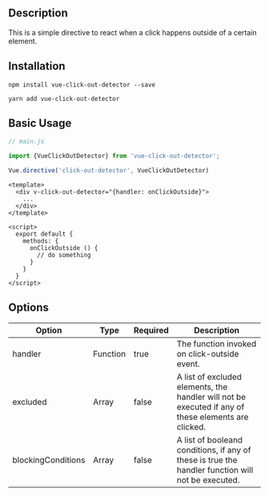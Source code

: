 ## Description

This is a simple directive to react when a click happens outside of a certain element.

## Installation

```
npm install vue-click-out-detector --save
```

```
yarn add vue-click-out-detector
```

## Basic Usage

```js
// main.js

import {VueClickOutDetector} from 'vue-click-out-detector';

Vue.directive('click-out-detector', VueClickOutDetector)
```

```vue
<template>
  <div v-click-out-detector="{handler: onClickOutside}">
    ...
  </div>
</template>

<script>
  export default {
    methods: {
      onClickOutside () {
        // do something
      }
    }
  }
</script>
```

## Options

<table class="options">
    <thead>
        <tr>
            <th>Option</th>
            <th>Type</th>
            <th>Required</th>
            <th>Description</th>
        </tr>
    </thead>
    <tbody>
        <tr>
            <td>handler</td>
            <td>Function</td>
            <td>true</td>
            <td>The function invoked on click-outside event.</td>
        </tr>
        <tr>
            <td>excluded</td>
            <td>Array</td>
            <td>false</td>
            <td>A list of excluded elements, the handler will not be executed if any of these elements are clicked.</td>
        </tr>
        <tr>
            <td>blockingConditions</td>
            <td>Array</td>
            <td>false</td>
            <td>A list of booleand conditions, if any of these is true the handler function will not be executed.</td>
        </tr>
    </tbody>
</table>
